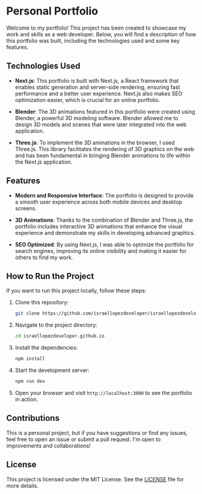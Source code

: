 # Personal Portfolio

Welcome to my portfolio! This project has been created to showcase my work and skills as a web developer. Below, you will find a description of how this portfolio was built, including the technologies used and some key features.

## Technologies Used

- **Next.js**: This portfolio is built with Next.js, a React framework that enables static generation and server-side rendering, ensuring fast performance and a better user experience. Next.js also makes SEO optimization easier, which is crucial for an online portfolio.

- **Blender**: The 3D animations featured in this portfolio were created using Blender, a powerful 3D modeling software. Blender allowed me to design 3D models and scenes that were later integrated into the web application.

- **Three.js**: To implement the 3D animations in the browser, I used Three.js. This library facilitates the rendering of 3D graphics on the web and has been fundamental in bringing Blender animations to life within the Next.js application.

## Features

- **Modern and Responsive Interface**: The portfolio is designed to provide a smooth user experience across both mobile devices and desktop screens.
- **3D Animations**: Thanks to the combination of Blender and Three.js, the portfolio includes interactive 3D animations that enhance the visual experience and demonstrate my skills in developing advanced graphics.

- **SEO Optimized**: By using Next.js, I was able to optimize the portfolio for search engines, improving its online visibility and making it easier for others to find my work.

## How to Run the Project

If you want to run this project locally, follow these steps:

1. Clone this repository:

   ```bash
   git clone https://github.com/israellopezdeveloper/israellopezdeveloper.github.io.git
   ```

2. Navigate to the project directory:

   ```bash
   cd israellopezdeveloper.github.io
   ```

3. Install the dependencies:

   ```bash
   npm install
   ```

4. Start the development server:

   ```bash
   npm run dev
   ```

5. Open your browser and visit `http://localhost:3000` to see the portfolio in action.

## Contributions

This is a personal project, but if you have suggestions or find any issues, feel free to open an issue or submit a pull request. I'm open to improvements and collaborations!

## License

This project is licensed under the MIT License. See the [LICENSE](LICENSE) file for more details.
